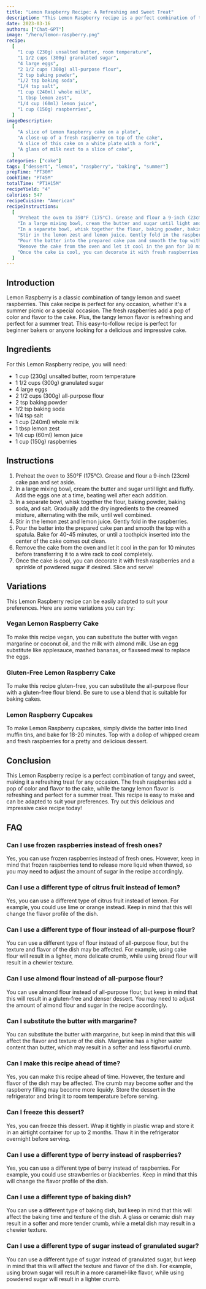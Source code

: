 ```yaml
---
title: "Lemon Raspberry Recipe: A Refreshing and Sweet Treat"
description: "This Lemon Raspberry recipe is a perfect combination of tangy and sweet, making it a refreshing treat for any occasion. Try out this easy and delicious recipe today!"
date: 2023-03-16
authors: ["Chat-GPT"]
image: "/hero/lemon-raspberry.png"
recipe:
  [
    "1 cup (230g) unsalted butter, room temperature",
    "1 1/2 cups (300g) granulated sugar",
    "4 large eggs",
    "2 1/2 cups (300g) all-purpose flour",
    "2 tsp baking powder",
    "1/2 tsp baking soda",
    "1/4 tsp salt",
    "1 cup (240ml) whole milk",
    "1 tbsp lemon zest",
    "1/4 cup (60ml) lemon juice",
    "1 cup (150g) raspberries",
  ]
imageDescription:
  [
    "A slice of Lemon Raspberry cake on a plate",
    "A close-up of a fresh raspberry on top of the cake",
    "A slice of this cake on a white plate with a fork",
    "A glass of milk next to a slice of cake",
  ]
categories: ["cake"]
tags: ["dessert", "lemon", "raspberry", "baking", "summer"]
prepTime: "PT30M"
cookTime: "PT45M"
totalTime: "PT1H15M"
recipeYield: "4"
calories: 547
recipeCuisine: "American"
recipeInstructions:
  [
    "Preheat the oven to 350°F (175°C). Grease and flour a 9-inch (23cm) cake pan and set aside.",
    "In a large mixing bowl, cream the butter and sugar until light and fluffy. Add the eggs one at a time, beating well after each addition.",
    "In a separate bowl, whisk together the flour, baking powder, baking soda, and salt. Gradually add the dry ingredients to the creamed mixture, alternating with the milk, until well combined.",
    "Stir in the lemon zest and lemon juice. Gently fold in the raspberries.",
    "Pour the batter into the prepared cake pan and smooth the top with a spatula. Bake for 40-45 minutes, or until a toothpick inserted into the center of the cake comes out clean.",
    "Remove the cake from the oven and let it cool in the pan for 10 minutes before transferring it to a wire rack to cool completely.",
    "Once the cake is cool, you can decorate it with fresh raspberries and a sprinkle of powdered sugar if desired. Slice and serve!",
  ]
---
```


## Introduction

Lemon Raspberry is a classic combination of tangy lemon and sweet raspberries. This cake recipe is perfect for any occasion, whether it's a summer picnic or a special occasion. The fresh raspberries add a pop of color and flavor to the cake. Plus, the tangy lemon flavor is refreshing and perfect for a summer treat. This easy-to-follow recipe is perfect for beginner bakers or anyone looking for a delicious and impressive cake.

## Ingredients

For this Lemon Raspberry recipe, you will need:

- 1 cup (230g) unsalted butter, room temperature
- 1 1/2 cups (300g) granulated sugar
- 4 large eggs
- 2 1/2 cups (300g) all-purpose flour
- 2 tsp baking powder
- 1/2 tsp baking soda
- 1/4 tsp salt
- 1 cup (240ml) whole milk
- 1 tbsp lemon zest
- 1/4 cup (60ml) lemon juice
- 1 cup (150g) raspberries

## Instructions

1. Preheat the oven to 350°F (175°C). Grease and flour a 9-inch (23cm) cake pan and set aside.
2. In a large mixing bowl, cream the butter and sugar until light and fluffy. Add the eggs one at a time, beating well after each addition.
3. In a separate bowl, whisk together the flour, baking powder, baking soda, and salt. Gradually add the dry ingredients to the creamed mixture, alternating with the milk, until well combined.
4. Stir in the lemon zest and lemon juice. Gently fold in the raspberries.
5. Pour the batter into the prepared cake pan and smooth the top with a spatula. Bake for 40-45 minutes, or until a toothpick inserted into the center of the cake comes out clean.
6. Remove the cake from the oven and let it cool in the pan for 10 minutes before transferring it to a wire rack to cool completely.
7. Once the cake is cool, you can decorate it with fresh raspberries and a sprinkle of powdered sugar if desired. Slice and serve!

## Variations

This Lemon Raspberry recipe can be easily adapted to suit your preferences. Here are some variations you can try:

### Vegan Lemon Raspberry Cake

To make this recipe vegan, you can substitute the butter with vegan margarine or coconut oil, and the milk with almond milk. Use an egg substitute like applesauce, mashed bananas, or flaxseed meal to replace the eggs.

### Gluten-Free Lemon Raspberry Cake

To make this recipe gluten-free, you can substitute the all-purpose flour with a gluten-free flour blend. Be sure to use a blend that is suitable for baking cakes.

### Lemon Raspberry Cupcakes

To make Lemon Raspberry cupcakes, simply divide the batter into lined muffin tins, and bake for 18-20 minutes. Top with a dollop of whipped cream and fresh raspberries for a pretty and delicious dessert.

## Conclusion

This Lemon Raspberry recipe is a perfect combination of tangy and sweet, making it a refreshing treat for any occasion. The fresh raspberries add a pop of color and flavor to the cake, while the tangy lemon flavor is refreshing and perfect for a summer treat. This recipe is easy to make and can be adapted to suit your preferences. Try out this delicious and impressive cake recipe today!

## FAQ

### Can I use frozen raspberries instead of fresh ones?

Yes, you can use frozen raspberries instead of fresh ones. However, keep in mind that frozen raspberries tend to release more liquid when thawed, so you may need to adjust the amount of sugar in the recipe accordingly.

### Can I use a different type of citrus fruit instead of lemon?

Yes, you can use a different type of citrus fruit instead of lemon. For example, you could use lime or orange instead. Keep in mind that this will change the flavor profile of the dish.

### Can I use a different type of flour instead of all-purpose flour?

You can use a different type of flour instead of all-purpose flour, but the texture and flavor of the dish may be affected. For example, using cake flour will result in a lighter, more delicate crumb, while using bread flour will result in a chewier texture.

### Can I use almond flour instead of all-purpose flour?

You can use almond flour instead of all-purpose flour, but keep in mind that this will result in a gluten-free and denser dessert. You may need to adjust the amount of almond flour and sugar in the recipe accordingly.

### Can I substitute the butter with margarine?

You can substitute the butter with margarine, but keep in mind that this will affect the flavor and texture of the dish. Margarine has a higher water content than butter, which may result in a softer and less flavorful crumb.

### Can I make this recipe ahead of time?

Yes, you can make this recipe ahead of time. However, the texture and flavor of the dish may be affected. The crumb may become softer and the raspberry filling may become more liquidy. Store the dessert in the refrigerator and bring it to room temperature before serving.

### Can I freeze this dessert?

Yes, you can freeze this dessert. Wrap it tightly in plastic wrap and store it in an airtight container for up to 2 months. Thaw it in the refrigerator overnight before serving.

### Can I use a different type of berry instead of raspberries?

Yes, you can use a different type of berry instead of raspberries. For example, you could use strawberries or blackberries. Keep in mind that this will change the flavor profile of the dish.

### Can I use a different type of baking dish?

You can use a different type of baking dish, but keep in mind that this will affect the baking time and texture of the dish. A glass or ceramic dish may result in a softer and more tender crumb, while a metal dish may result in a chewier texture.

### Can I use a different type of sugar instead of granulated sugar?

You can use a different type of sugar instead of granulated sugar, but keep in mind that this will affect the texture and flavor of the dish. For example, using brown sugar will result in a more caramel-like flavor, while using powdered sugar will result in a lighter crumb.
